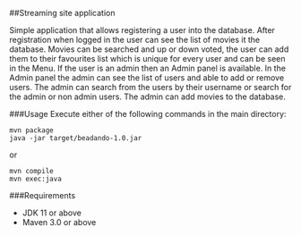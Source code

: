 ##Streaming site application

Simple application that allows registering a user into the database.
After registration when logged in the user can see the list of movies it the database.
Movies can be searched and up or down voted, the user can add them to their favourites list
which is unique for every user and can be seen in the Menu.
If the user is an admin then an Admin panel is available.
In the Admin panel the admin can see the list of users and able to add or remove users.
The admin can search from the users by their username or search for the admin or non admin users.
The admin can add movies to the database.

###Usage
Execute either of the following commands in the main directory:

    mvn package
    java -jar target/beadando-1.0.jar

or

    mvn compile
    mvn exec:java

###Requirements

* JDK 11 or above
* Maven 3.0 or above